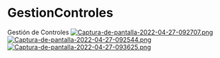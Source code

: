 # GestionControles
Gestión de Controles 
[![Captura-de-pantalla-2022-04-27-092707.png](https://i.postimg.cc/x1S840vW/Captura-de-pantalla-2022-04-27-092707.png)](https://postimg.cc/N5pQyvP4)
[![Captura-de-pantalla-2022-04-27-092544.png](https://i.postimg.cc/FKTKz3M4/Captura-de-pantalla-2022-04-27-092544.png)](https://postimg.cc/DWbhYJfj)
[![Captura-de-pantalla-2022-04-27-093625.png](https://i.postimg.cc/tTfCtyRv/Captura-de-pantalla-2022-04-27-093625.png)](https://postimg.cc/34XTYsv2)
